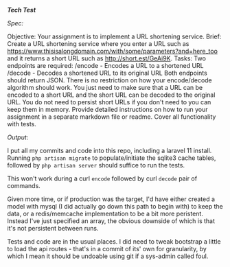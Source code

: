 ***Tech Test***

*Spec:*

Objective:
Your assignment is to implement a URL shortening service.
Brief:
Create a URL shortening service where you enter a URL such as https://www.thisisalongdomain.com/with/some/parameters?and=here_too and it returns a short URL such as http://short.est/GeAi9K.
Tasks:
Two endpoints are required:
/encode - Encodes a URL to a shortened URL
/decode - Decodes a shortened URL to its original URL
Both endpoints should return JSON. There is no restriction on how your encode/decode algorithm should work. You just need to make sure that a URL can be encoded to a short URL and the short URL can be decoded to the original URL.
You do not need to persist short URLs if you don't need to you can keep them in memory. Provide detailed instructions on how to run your assignment in a separate markdown file or readme.
Cover all functionality with tests.

*Output*:

I put all my commits and code into this repo, including a laravel 11 install. Running `php artisan migrate` to populate/initiate the sqlite3 cache tables, followed by `php artisan server` should suffice to run the tests.

This won't work during a curl `encode` followed by curl `decode` pair of commands.

Given more time, or if production was the target, I'd have either created a model with mysql (I did actually go down this path to begin with) to keep the data, or a redis/memcache implementation to be a bit more peristent. Instead I've just specified an array, the obvious downside of which is that it's not persistent between runs.

Tests and code are in the usual places. I did need to tweak bootstrap a little to load the api routes - that's in a commit of its' own for granularity, by which I mean it should be undoable using git if a sys-admin called foul.